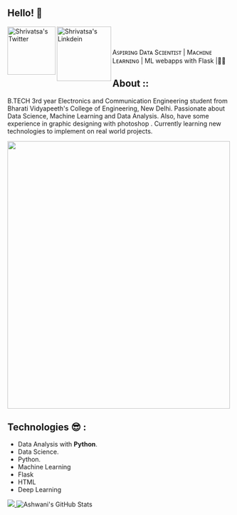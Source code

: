 ## Hello! 👋

<a href="https://twitter.com/VatzTweets">
  <img align="left" alt="Shrivatsa's Twitter" width="108px" src="https://img.shields.io/twitter/url/http/shields.io.svg?style=social" />
</a>
<a href="https://www.linkedin.com/in/shrivatsa-krishna-4573b1151/">
  <img align="left" alt="Shrivatsa's Linkdein" width="122px" src="https://img.shields.io/badge/LinkedIn-0077B5?style=for-the-badge&logo=linkedin&logoColor=white" />
</a>

<br/>
<br/>



Aꜱᴘɪʀɪɴɢ Dᴀᴛᴀ Sᴄɪᴇɴᴛɪꜱᴛ | Mᴀᴄʜɪɴᴇ Lᴇᴀʀɴɪɴɢ | ML webapps with Flask |👨‍💻

## About ::
   B.TECH 3rd year Electronics and Communication Engineering student from Bharati Vidyapeeth's College of Engineering, New Delhi. Passionate about Data Science, Machine Learning and Data Analysis. Also, have some experience in graphic designing with photoshop . Currently learning new technologies to implement on real world projects.



<img src="https://i.postimg.cc/L4ghcd8x/character-1.gif" width="500" height="600">
  
## Technologies 😎 :
- Data Analysis with **Python**.
- Data Science.
- Python.
- Machine Learning
- Flask
- HTML
- Deep Learning


<a href="https://github.com/Neel2904">
  <img src="https://github-readme-stats.vercel.app/api/top-langs/?username=shrivatsa10&theme=radical&hide=glsl,python" />
</a>



<img src="https://github-readme-stats.vercel.app/api?username=shrivatsa10&&show_icons=true&theme=radical&line_height=27&v=5" alt="Ashwani's GitHub Stats" />
